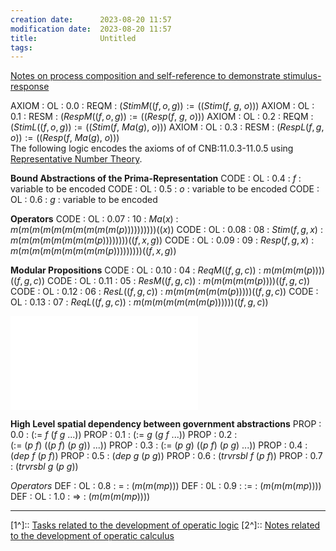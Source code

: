 ```yaml
---
creation date:		2023-08-20 11:57
modification date:	2023-08-20 11:57
title: 				Untitled
tags:
---
```

[Notes on process composition and self-reference to demonstrate stimulus-response](Notes%20on%20process%20composition%20and%20self-reference%20to%20demonstrate%20stimulus-response.md)

AXIOM : OL : 0.0 : REQM : $(StimM((f, o, g)) := ((Stim(f,\ g,\ o)))$
AXIOM : OL : 0.1 : RESM : $(RespM((f,o,g)) := ((Resp(f,\ g,\ o)))$
AXIOM : OL : 0.2 : REQM : $(StimL((f, o, g)) := ((Stim(f,\ Ma(g),\ o)))$
AXIOM : OL : 0.3 : RESM : $(RespL(f,g,o)) := ((Resp(f,\ Ma(g),\ o)))$  
The following logic encodes the axioms of of CNB:11.0.3-11.0.5 using [Representative Number Theory](Representative%20Number%20Theory.md).

**Bound Abstractions of the Prima-Representation**
CODE : OL : 0.4 : $f$ : variable to be encoded
CODE : OL : 0.5 : $o$ : variable to be encoded
CODE : OL : 0.6 : $g$ : variable to be encoded

**Operators**
CODE : OL : 0.07 : 10 : $Ma(x)$ : $m(m(m(m(m(m(m(m(m(m(p))))))))))((x))$
CODE : OL : 0.08 : 08 : $Stim(f, g, x)$ : $m(m(m(m(m(m(m(m(p))))))))((f, x, g))$
CODE : OL : 0.09 : 09 : $Resp(f,g,x)$ : $m(m(m(m(m(m(m(m(m(p)))))))))((f, x, g))$

**Modular Propositions**
CODE : OL : 0.10 : 04 : $ReqM((f, g, c))$ : $m(m(m(m(p))))((f, g, c))$
CODE : OL : 0.11 : 05 : $ResM((f,g, c))$ : $m(m(m(m(m(p))))((f, g, c))$
CODE : OL : 0.12 : 06 : $ResL((f,g,c))$ : $m(m(m(m(m(m(p)))))((f, g, c))$
CODE : OL : 0.13 : 07 : $ReqL((f,g,c))$ : $m(m(m(m(m(m(m(p))))))((f, g, c))$

![Technical Isomorphisms of Operatic Logic](Technical%20Isomorphisms%20of%20Operatic%20Logic.md)

**High Level spatial dependency between government abstractions**
PROP : 0.0 : $(:=\ f\ (f\ g\ ...))$
PROP : 0.1 : $(:=\ g\ (g\ f\ ...))$
PROP : 0.2 : $(:=\ (p\ f)\ ((p\ f)\ (p\ g))\ ...))$
PROP : 0.3 : $(:=\ (p\ g)\ ((p\ f)\ (p\ g) \ ...))$
PROP : 0.4 : $(dep\ f\  (p\ f))$
PROP : 0.5 : $(dep\ g\ (p\ g))$
PROP : 0.6 : $(trvrsbl\ f\ (p\ f))$
PROP : 0.7 : $(trvrsbl\ g\ (p\ g))$

*Operators*
DEF : OL : 0.8 : $=$ : $(m (m (m p)))$ 
DEF : 0L : 0.9 : $:=$ : $(m(m(m(mp))))$
DEF : OL : 1.0 : $\Rightarrow$ : $(m(m(m(mp))))$

---
[1^]:: [Tasks related to the development of operatic logic](Tasks%20related%20to%20the%20development%20of%20operatic%20logic.md)
[2^]:: [Notes related to the development of operatic calculus](Notes%20related%20to%20the%20development%20of%20operatic%20calculus.md)
